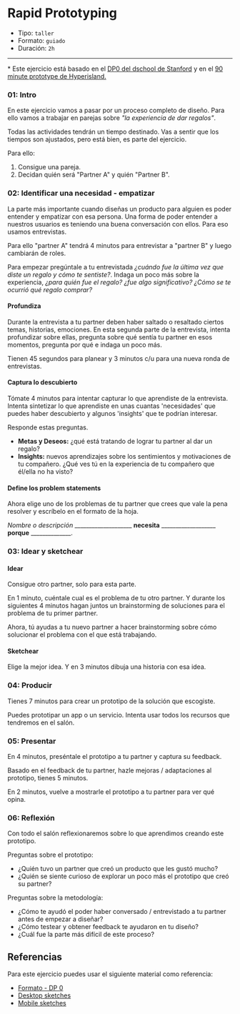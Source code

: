 # Rapid Prototyping

- Tipo: `taller`
- Formato: `guiado`
- Duración: `2h`

***

\* Este ejercicio está basado en el [DP0 del dschool de Stanford](https://static1.squarespace.com/static/57c6b79629687fde090a0fdd/t/5899326a86e6c0878c6e63f1/1486434929824/crashcourseplaybookfinal3-1-120302015105-phpapp02.pdf) y en el [90 minute prototype de Hyperisland.](http://toolbox.hyperisland.com/90-minute-prototypes)

### 01: Intro

En este ejercicio vamos a pasar por un proceso completo de diseño. Para ello vamos a trabajar en parejas sobre _"la experiencia de dar regalos"_.

Todas las actividades tendrán un tiempo destinado. Vas a sentir que los tiempos son ajustados, pero está bien, es parte del ejercicio.

Para ello:

1. Consigue una pareja.  
2. Decidan quién será "Partner A"  y quién "Partner B".


### 02: Identificar una necesidad - empatizar

La parte más importante cuando diseñas un producto para alguien es poder entender y empatizar con esa persona. Una forma de poder entender a nuestros usuarios es teniendo una buena conversación con ellos. Para eso usamos entrevistas. 

Para ello "partner A" tendrá 4 minutos para entrevistar a "partner B" y luego cambiarán de roles. 

Para empezar pregúntale a tu entrevistada _¿cuándo fue la última vez que diste un regalo y cómo te sentiste?_. Indaga un poco más sobre la experiencia, _¿para quién fue el regalo? ¿fue algo significativo? ¿Cómo se te ocurrió qué regalo comprar?_

#### Profundiza

Durante la entrevista a tu partner deben haber saltado o resaltado ciertos temas, historias, emociones. En esta segunda parte de la entrevista, intenta profundizar sobre ellas, pregunta sobre qué sentía tu partner en esos momentos, pregunta por qué e indaga un poco más. 

Tienen 45 segundos para planear y 3 minutos c/u para una nueva ronda de entrevistas.


#### Captura lo descubierto

Tómate 4 minutos para intentar capturar lo que aprendiste de la entrevista. Intenta sintetizar lo que aprendiste en unas cuantas 'necesidades' que puedes haber descubierto y algunos 'insights' que te podrían interesar.

Responde estas preguntas.

- **Metas y Deseos:** ¿qué está tratando de lograr tu partner al dar un regalo?
- **Insights:** nuevos aprendizajes sobre los sentimientos y motivaciones de tu compañero. ¿Qué ves tú en la experiencia de tu compañero que él/ella no ha visto?


#### Define los problem statements

Ahora elige uno de los problemas de tu partner que crees que vale la pena resolver y escríbelo en el formato de la hoja.

_Nombre o descripción_ ____________________ **necesita** ___________________ **porque** ______________. 

### 03: Idear y sketchear

#### Idear 

Consigue otro partner, solo para esta parte. 

En 1 minuto, cuéntale cual es el problema de tu otro partner. Y durante los siguientes 4 minutos hagan juntos un brainstorming de soluciones para el problema de tu primer partner. 

Ahora, tú ayudas a tu nuevo partner a hacer brainstorming sobre cómo solucionar el problema con el que está trabajando. 

#### Sketchear 

Elige la mejor idea. Y en 3 minutos dibuja una historia con esa idea. 

### 04: Producir

Tienes 7 minutos para crear un prototipo de la solución que escogiste.

Puedes prototipar un app o un servicio. Intenta usar todos los recursos que tendremos en el salón.

### 05: Presentar

En 4 minutos, preséntale el prototipo a tu partner y captura su feedback. 

Basado en el feedback de tu partner, hazle mejoras / adaptaciones al prototipo, tienes 5 minutos. 

En 2 minutos, vuelve a mostrarle el prototipo a tu partner para ver qué opina.

### 06: Reflexión

Con todo el salón reflexionaremos sobre lo que aprendimos creando este prototipo.

Preguntas sobre el prototipo: 

- ¿Quién tuvo un partner que creó un producto que les gustó mucho?
- ¿Quién se siente curioso de explorar un poco más el prototipo que creó su partner?

Preguntas sobre la metodología:


- ¿Cómo te ayudó el poder haber conversado / entrevistado a tu partner antes de empezar a diseñar?
- ¿Cómo testear y obtener feedback te ayudaron en tu diseño?
- ¿Cuál fue la parte más difícil de este proceso? 

## Referencias

Para este ejercicio puedes usar el siguiente material como referencia:

- [Formato - DP 0](https://drive.google.com/open?id=1x6pEiOTbZebzm-SKxKRQLruTIxy1Dggm)
- [Desktop sketches](https://drive.google.com/open?id=0B0NdG2VNCDPzZ254YmVpbU1iUUE)
- [Mobile sketches](https://drive.google.com/open?id=0B0NdG2VNCDPzdzk4RW1DQi1EZzQ)